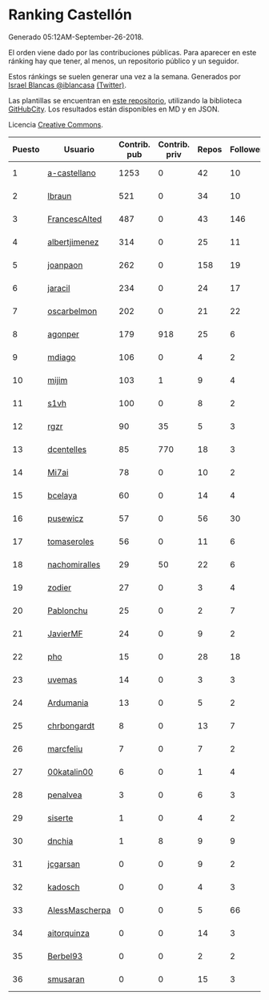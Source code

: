 # Ranking Castellón

Generado 05:12AM-September-26-2018.

El orden viene dado por las contribuciones públicas. Para aparecer en este ránking hay que tener, al menos, un repositorio público y un seguidor.

Estos ránkings se suelen generar una vez a la semana. Generados por [Israel Blancas @iblancasa](https://github.com/iblancasa/) [(Twitter)](https://twitter.com/iblancasa).

Las plantillas se encuentran en [este repositorio](https://github.com/iblancasa/GH-Spanish-Ranking), utilizando la biblioteca [GitHubCity](https://github.com/iblancasa/GitHubCity). Los resultados están disponibles en MD y en JSON.

Licencia [Creative Commons](https://creativecommons.org/licenses/by/4.0/).

| Puesto   |  Usuario  | Contrib. pub | Contrib. priv |Repos| Followers | Desde |  Avatar  |
|----------|-----------|--------------|---------------|-----|-----------|-------|----------|
|1|[a-castellano](https://github.com/a-castellano)|1253|0|42|10|2015-03-17|![a-castellano]()|
|2|[lbraun](https://github.com/lbraun)|521|0|34|10|2010-06-02|![lbraun]()|
|3|[FrancescAlted](https://github.com/FrancescAlted)|487|0|43|146|2010-06-25|![FrancescAlted]()|
|4|[albertjimenez](https://github.com/albertjimenez)|314|0|25|11|2015-05-21|![albertjimenez]()|
|5|[joanpaon](https://github.com/joanpaon)|262|0|158|19|2013-06-30|![joanpaon]()|
|6|[jaracil](https://github.com/jaracil)|234|0|24|17|2014-01-10|![jaracil]()|
|7|[oscarbelmon](https://github.com/oscarbelmon)|202|0|21|22|2013-04-05|![oscarbelmon]()|
|8|[agonper](https://github.com/agonper)|179|918|25|6|2015-01-27|![agonper]()|
|9|[mdiago](https://github.com/mdiago)|106|0|4|2|2016-09-20|![mdiago]()|
|10|[mijim](https://github.com/mijim)|103|1|9|4|2016-02-01|![mijim]()|
|11|[s1vh](https://github.com/s1vh)|100|0|8|2|2014-10-09|![s1vh]()|
|12|[rgzr](https://github.com/rgzr)|90|35|5|3|2015-07-03|![rgzr]()|
|13|[dcentelles](https://github.com/dcentelles)|85|770|18|3|2013-07-15|![dcentelles]()|
|14|[Mi7ai](https://github.com/Mi7ai)|78|0|10|2|2016-12-10|![Mi7ai]()|
|15|[bcelaya](https://github.com/bcelaya)|60|0|14|4|2014-09-12|![bcelaya]()|
|16|[pusewicz](https://github.com/pusewicz)|57|0|56|30|2008-02-26|![pusewicz]()|
|17|[tomaseroles](https://github.com/tomaseroles)|56|0|11|6|2015-02-16|![tomaseroles]()|
|18|[nachomiralles](https://github.com/nachomiralles)|29|50|22|6|2013-06-26|![nachomiralles]()|
|19|[zodier](https://github.com/zodier)|27|0|3|4|2010-11-13|![zodier]()|
|20|[Pablonchu](https://github.com/Pablonchu)|25|0|2|7|2017-01-31|![Pablonchu]()|
|21|[JavierMF](https://github.com/JavierMF)|24|0|9|2|2013-01-17|![JavierMF]()|
|22|[pho](https://github.com/pho)|15|0|28|18|2009-05-25|![pho]()|
|23|[uvemas](https://github.com/uvemas)|14|0|3|3|2011-10-03|![uvemas]()|
|24|[Ardumania](https://github.com/Ardumania)|13|0|5|2|2012-02-17|![Ardumania]()|
|25|[chrbongardt](https://github.com/chrbongardt)|8|0|13|7|2012-11-19|![chrbongardt]()|
|26|[marcfeliu](https://github.com/marcfeliu)|7|0|7|2|2013-10-01|![marcfeliu]()|
|27|[00katalin00](https://github.com/00katalin00)|6|0|1|4|2017-10-18|![00katalin00]()|
|28|[penalvea](https://github.com/penalvea)|3|0|6|3|2013-04-09|![penalvea]()|
|29|[siserte](https://github.com/siserte)|1|0|4|2|2014-02-05|![siserte]()|
|30|[dnchia](https://github.com/dnchia)|1|8|9|9|2015-08-14|![dnchia]()|
|31|[jcgarsan](https://github.com/jcgarsan)|0|0|9|2|2013-09-26|![jcgarsan]()|
|32|[kadosch](https://github.com/kadosch)|0|0|4|3|2011-12-31|![kadosch]()|
|33|[AlessMascherpa](https://github.com/AlessMascherpa)|0|0|5|66|2011-04-03|![AlessMascherpa]()|
|34|[aitorquinza](https://github.com/aitorquinza)|0|0|14|3|2012-09-17|![aitorquinza]()|
|35|[Berbel93](https://github.com/Berbel93)|0|0|2|2|2016-03-02|![Berbel93]()|
|36|[smusaran](https://github.com/smusaran)|0|0|15|3|2015-11-10|![smusaran]()|
